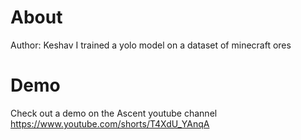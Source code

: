 # About
Author: Keshav
I trained a yolo model on a dataset of minecraft ores

# Demo
Check out a demo on the Ascent youtube channel 
https://www.youtube.com/shorts/T4XdU_YAnqA